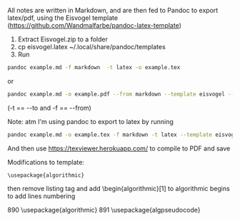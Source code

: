 All notes are written in Markdown, and are then fed to Pandoc to export latex/pdf, using the Eisvogel template (https://github.com/Wandmalfarbe/pandoc-latex-template)

1. Extract Eisvogel.zip to a folder
2. cp eisvogel.latex ~/.local/share/pandoc/templates
3. Run


```bash
pandoc example.md -f markdown  -t latex -o example.tex
```

or

```bash
pandoc example.md -o example.pdf --from markdown --template eisvogel --listings
```

(-t == --to and -f == --from)

Note: atm I'm using pandoc to export to latex by running

```bash
pandoc example.md -o example.tex -f markdown -t latex --template eisvogel --listings
```

And then use https://texviewer.herokuapp.com/ to compile to PDF and save

Modifications to template:
```
\usepackage{algorithmic}
```

then remove listing tag and add  \begin{algorithmic}[1] to algorithmic begins to add lines numbering

 890 \usepackage{algorithmic}
 891 \usepackage{algpseudocode}          